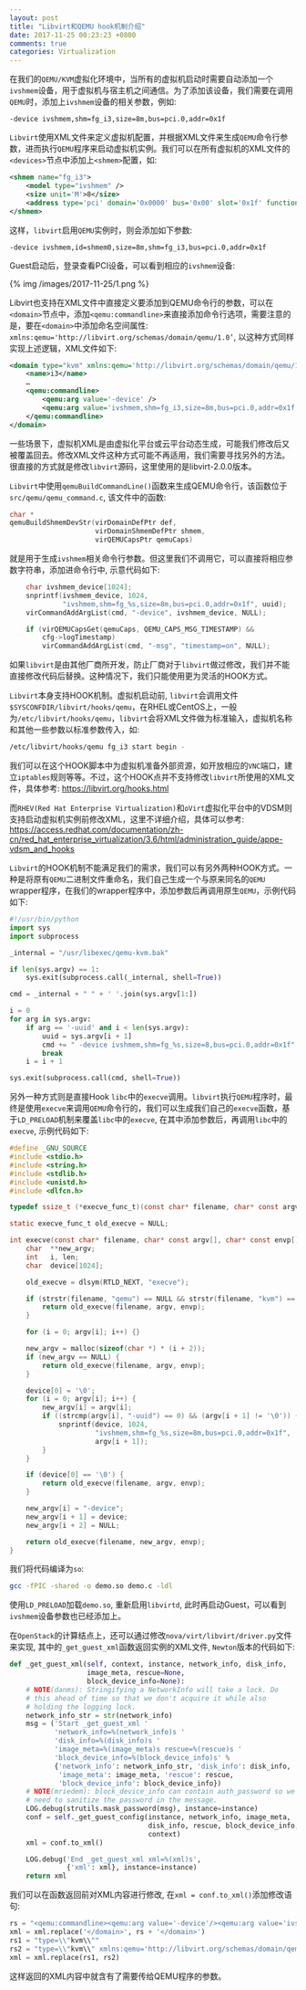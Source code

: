 ```yaml
---
layout: post
title: "Libvirt和QEMU hook机制介绍"
date: 2017-11-25 00:23:23 +0800
comments: true
categories: Virtualization
---
```

在我们的`QEMU/KVM`虚拟化环境中，当所有的虚拟机启动时需要自动添加一个`ivshmem`设备，用于虚拟机与宿主机之间通信。为了添加该设备，我们需要在调用`QEMU`时，添加上`ivshmem`设备的相关参数，例如:
```plain
-device ivshmem,shm=fg_i3,size=8m,bus=pci.0,addr=0x1f
```

`Libvirt`使用XML文件来定义虚拟机配置，并根据XML文件来生成`QEMU`命令行参数，进而执行`QEMU`程序来启动虚拟机实例。我们可以在所有虚拟机的XML文件的`<devices>`节点中添加上`<shmem>`配置，如:
```xml
<shmem name="fg_i3">
    <model type="ivshmem" />
    <size unit='M'>8</size>
    <address type='pci' domain='0x0000' bus='0x00' slot='0x1f' function='0x0' />
</shmem>
```
这样，`libvirt`启用`QEMU`实例时，则会添加如下参数:
```plain
-device ivshmem,id=shmem0,size=8m,shm=fg_i3,bus=pci.0,addr=0x1f
```

Guest启动后，登录查看PCI设备，可以看到相应的`ivshmem`设备:

{% img /images/2017-11-25/1.png %}

<!--more-->

Libvirt也支持在XML文件中直接定义要添加到QEMU命令行的参数，可以在`<domain>`节点中，添加`<qemu:commandline>`来直接添加命令行选项，需要注意的是，要在`<domain>`中添加命名空间属性: `xmlns:qemu='http://libvirt.org/schemas/domain/qemu/1.0’`, 以这种方式同样实现上述逻辑，XML文件如下:
```xml
<domain type="kvm" xmlns:qemu='http://libvirt.org/schemas/domain/qemu/1.0'>
    <name>i3</name>
    …
    <qemu:commandline>
        <qemu:arg value='-device' />
        <qemu:arg value='ivshmem,shm=fg_i3,size=8m,bus=pci.0,addr=0x1f' />
    </qemu:commandline>
</domain>
```

一些场景下，虚拟机XML是由虚拟化平台或云平台动态生成，可能我们修改后又被覆盖回去。修改XML文件这种方式可能不再适用，我们需要寻找另外的方法。很直接的方式就是修改`libvirt`源码，这里使用的是libvirt-2.0.0版本。

`Libvirt`中使用`qemuBuildCommandLine()`函数来生成QEMU命令行，该函数位于`src/qemu/qemu_command.c`, 该文件中的函数:
```c
char *
qemuBuildShmemDevStr(virDomainDefPtr def,
                     virDomainShmemDefPtr shmem,
                     virQEMUCapsPtr qemuCaps)
```
就是用于生成`ivshmem`相关命令行参数。但这里我们不调用它，可以直接将相应参数字符串，添加进命令行中, 示意代码如下:
```c
    char ivshmem_device[1024];
    snprintf(ivshmem_device, 1024,
             "ivshmem,shm=fg_%s,size=8m,bus=pci.0,addr=0x1f", uuid);
    virCommandAddArgList(cmd, "-device", ivshmem_device, NULL);

    if (virQEMUCapsGet(qemuCaps, QEMU_CAPS_MSG_TIMESTAMP) &&
        cfg->logTimestamp)
        virCommandAddArgList(cmd, "-msg", "timestamp=on", NULL);
```
如果`libvirt`是由其他厂商所开发，防止厂商对于`libvirt`做过修改，我们并不能直接修改代码后替换。这种情况下，我们只能使用更为灵活的HOOK方式。

`Libvirt`本身支持HOOK机制。虚拟机启动前, `libvirt`会调用文件`$SYSCONFDIR/libvirt/hooks/qemu`，在RHEL或CentOS上，一般为`/etc/libvirt/hooks/qemu`，`libvirt`会将XML文件做为标准输入，虚拟机名称和其他一些参数以标准参数传入，如:
```bash
/etc/libvirt/hooks/qemu fg_i3 start begin -
```
我们可以在这个HOOK脚本中为虚拟机准备外部资源，如开放相应的`VNC`端口，建立`iptables`规则等等。不过，这个HOOK点并不支持修改`libvirt`所使用的XML文件，具体参考:
https://libvirt.org/hooks.html

而`RHEV(Red Hat Enterprise Virtualization)`和`oVirt`虚拟化平台中的VDSM则支持启动虚拟机实例前修改XML，这里不详细介绍，具体可以参考:
https://access.redhat.com/documentation/zh-cn/red_hat_enterprise_virtualization/3.6/html/administration_guide/appe-vdsm_and_hooks

`Libvirt`的HOOK机制不能满足我们的需求，我们可以有另外两种HOOK方式。一种是将原有`QEMU`二进制文件重命名，我们自己生成一个与原来同名的`QEMU` wrapper程序，在我们的wrapper程序中，添加参数后再调用原生`QEMU`，示例代码如下:
```python
#!/usr/bin/python
import sys
import subprocess

_internal = "/usr/libexec/qemu-kvm.bak"

if len(sys.argv) == 1:
    sys.exit(subprocess.call(_internal, shell=True))

cmd = _internal + " " + ' '.join(sys.argv[1:])

i = 0
for arg in sys.argv:
    if arg == '-uuid' and i < len(sys.argv):
        uuid = sys.argv[i + 1]
        cmd += " -device ivshmem,shm=fg_%s,size=8,bus=pci.0,addr=0x1f" % uuid
        break
    i = i + 1

sys.exit(subprocess.call(cmd, shell=True))
```
另外一种方式则是直接Hook `libc`中的`execve`调用。`libvirt`执行`QEMU`程序时，最终是使用`execve`来调用`QEMU`命令行的，我们可以生成我们自己的`execve`函数，基于`LD_PRELOAD`机制来覆盖`libc`中的`execve`, 在其中添加参数后，再调用`libc`中的`execve`, 示例代码如下:
```c
#define _GNU_SOURCE
#include <stdio.h>
#include <string.h>
#include <stdlib.h>
#include <unistd.h>
#include <dlfcn.h>

typedef ssize_t (*execve_func_t)(const char* filename, char* const argv[], char* const envp[]);

static execve_func_t old_execve = NULL;

int execve(const char* filename, char* const argv[], char* const envp[]) {
    char  **new_argv;
    int   i, len;
    char  device[1024];

    old_execve = dlsym(RTLD_NEXT, "execve");

    if (strstr(filename, "qemu") == NULL && strstr(filename, "kvm") == NULL) {
        return old_execve(filename, argv, envp);
    }

    for (i = 0; argv[i]; i++) {}

    new_argv = malloc(sizeof(char *) * (i + 2));
    if (new_argv == NULL) {
        return old_execve(filename, argv, envp);
    }

    device[0] = '\0';
    for (i = 0; argv[i]; i++) {
        new_argv[i] = argv[i];
        if ((strcmp(argv[i], "-uuid") == 0) && (argv[i + 1] != '\0')) {
            snprintf(device, 1024,
                     "ivshmem,shm=fg_%s,size=8m,bus=pci.0,addr=0x1f",
                     argv[i + 1]);
        }
    }

    if (device[0] == '\0') {
        return old_execve(filename, argv, envp);
    }

    new_argv[i] = "-device";
    new_argv[i + 1] = device;
    new_argv[i + 2] = NULL;

    return old_execve(filename, new_argv, envp);
}
```
我们将代码编译为`so`:
```bash
gcc -fPIC -shared -o demo.so demo.c -ldl
```
使用`LD_PRELOAD`加载`demo.so`, 重新启用`libvirtd`, 此时再启动Guest，可以看到`ivshmem`设备参数也已经添加上。

在`OpenStack`的计算结点上，还可以通过修改`nova/virt/libvirt/driver.py`文件来实现, 其中的`_get_guest_xml`函数返回实例的XML文件, `Newton`版本的代码如下:

```python
def _get_guest_xml(self, context, instance, network_info, disk_info,
                   image_meta, rescue=None,
                   block_device_info=None):
    # NOTE(danms): Stringifying a NetworkInfo will take a lock. Do
    # this ahead of time so that we don't acquire it while also
    # holding the logging lock.
    network_info_str = str(network_info)
    msg = ('Start _get_guest_xml '
           'network_info=%(network_info)s '
           'disk_info=%(disk_info)s '
           'image_meta=%(image_meta)s rescue=%(rescue)s '
           'block_device_info=%(block_device_info)s' %
           {'network_info': network_info_str, 'disk_info': disk_info,
            'image_meta': image_meta, 'rescue': rescue,
            'block_device_info': block_device_info})
    # NOTE(mriedem): block_device_info can contain auth_password so we
    # need to sanitize the password in the message.
    LOG.debug(strutils.mask_password(msg), instance=instance)
    conf = self._get_guest_config(instance, network_info, image_meta,
                                  disk_info, rescue, block_device_info,
                                  context)
    xml = conf.to_xml()

    LOG.debug('End _get_guest_xml xml=%(xml)s',
              {'xml': xml}, instance=instance)
    return xml
```

我们可以在函数返回前对XML内容进行修改, 在`xml = conf.to_xml()`添加修改语句:
```python
rs = "<qemu:commandline><qemu:arg value='-device'/><qemu:arg value='ivshmem,shm=fg-%s,size=8,bus=pci.0,addr=0x1f'/></qemu:commandline>" % (instance.uuid)
xml = xml.replace('</domain>', rs + '</domain>')
rs1 = "type=\\"kvm\\""
rs2 = "type=\\"kvm\\" xmlns:qemu='http://libvirt.org/schemas/domain/qemu/1.0\'";
xml = xml.replace(rs1, rs2)
```

这样返回的XML内容中就含有了需要传给QEMU程序的参数。

